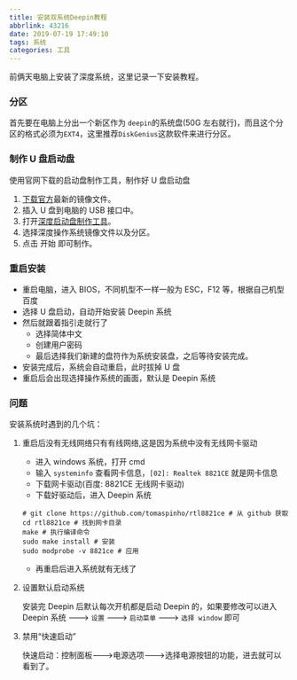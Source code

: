 ```yaml
---
title: 安装双系统Deepin教程
abbrlink: 43216
date: 2019-07-19 17:49:10
tags: 系统
categories: 工具
---
```


前俩天电脑上安装了深度系统，这里记录一下安装教程。

<!-- more -->

### 分区

首先要在电脑上分出一个新区作为 `deepin`的系统盘(50G 左右就行)，而且这个分区的格式必须为`EXT4`，这里推荐`DiskGenius`这款软件来进行分区。

### 制作 U 盘启动盘

使用官网下载的启动盘制作工具，制作好 U 盘启动盘

1. [下载官方](https://www.deepin.org/download/)最新的镜像文件。
2. 插入 U 盘到电脑的 USB 接口中。
3. 打开[深度启动盘制作工具](https://www.deepin.org/original/deepin-boot-maker/)。
4. 选择深度操作系统镜像文件以及分区。
5. 点击 开始 即可制作。

### 重启安装

- 重启电脑，进入 BIOS，不同机型不一样一般为 ESC，F12 等，根据自己机型百度
- 选择 U 盘启动，自动开始安装 Deepin 系统
- 然后就跟着指引走就行了
  - 选择简体中文
  - 创建用户密码
  - 最后选择我们新建的盘符作为系统安装盘，之后等待安装完成。
- 安装完成后，系统会自动重启，此时拔掉 U 盘
- 重启后会出现选择操作系统的画面，默认是 Deepin 系统

### 问题

安装系统时遇到的几个坑：

1. 重启后没有无线网络只有有线网络,这是因为系统中没有无线网卡驱动

   - 进入 windows 系统，打开 cmd
   - 输入 `systeminfo` 查看网卡信息，`[02]: Realtek 8821CE` 就是网卡信息
   - 下载网卡驱动(百度: 8821CE 无线网卡驱动)
   - 下载好驱动后，进入 Deepin 系统

   ```docker
   # git clone https://github.com/tomaspinho/rtl8821ce # 从 github 获取
   cd rtl8821ce # 找到网卡目录
   make # 执行编译命令
   sudo make install # 安装
   sudo modprobe -v 8821ce # 应用
   ```

   - 再重启后进入系统就有无线了

2. 设置默认启动系统

   安装完 Deepin 后默认每次开机都是启动 Deepin 的，如果要修改可以进入 Deepin 系统 ---> `设置` ---> `启动菜单` ---> `选择 window` 即可

3. 禁用“快速启动”

   快速启动：控制面板--->电源选项--->选择电源按钮的功能，进去就可以看到了。
